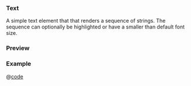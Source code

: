 <h3>Text <Badge type="tip" text="since v0.4.0" vertical="top" /></h3>

A simple text element that that renders a sequence of strings. The sequence can optionally be highlighted or have a smaller than default font size.

### Preview
<DynamicComponentDisplay type="Text">
  <TextPreview/>
</DynamicComponentDisplay>

### Example
@[code](@examples/TextExample.vue)
